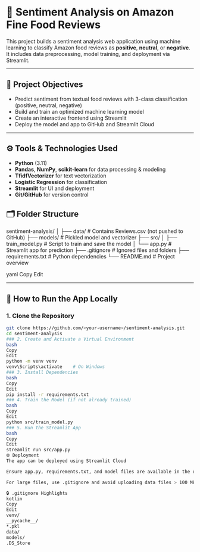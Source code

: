 # 🧠 Sentiment Analysis on Amazon Fine Food Reviews

This project builds a sentiment analysis web application using machine learning to classify Amazon food reviews as **positive**, **neutral**, or **negative**. It includes data preprocessing, model training, and deployment via Streamlit.

---

## 📌 Project Objectives

- Predict sentiment from textual food reviews with 3-class classification (positive, neutral, negative)
- Build and train an optimized machine learning model
- Create an interactive frontend using Streamlit
- Deploy the model and app to GitHub and Streamlit Cloud

---

## ⚙️ Tools & Technologies Used

- **Python** (3.11)
- **Pandas**, **NumPy**, **scikit-learn** for data processing & modeling
- **TfidfVectorizer** for text vectorization
- **Logistic Regression** for classification
- **Streamlit** for UI and deployment
- **Git/GitHub** for version control

## 🗂️ Folder Structure

sentiment-analysis/
│
├── data/ # Contains Reviews.csv (not pushed to GitHub)
├── models/ # Pickled model and vectorizer
├── src/
│ ├── train_model.py # Script to train and save the model
│ └── app.py # Streamlit app for prediction
├── .gitignore # Ignored files and folders
├── requirements.txt # Python dependencies
└── README.md # Project overview

yaml
Copy
Edit

---

## 🚀 How to Run the App Locally

### 1. Clone the Repository

```bash
git clone https://github.com/<your-username>/sentiment-analysis.git
cd sentiment-analysis
### 2. Create and Activate a Virtual Environment
bash
Copy
Edit
python -m venv venv
venv\Scripts\activate    # On Windows
### 3. Install Dependencies
bash
Copy
Edit
pip install -r requirements.txt
### 4. Train the Model (if not already trained)
bash
Copy
Edit
python src/train_model.py
### 5. Run the Streamlit App
bash
Copy
Edit
streamlit run src/app.py
🌐 Deployment
The app can be deployed using Streamlit Cloud

Ensure app.py, requirements.txt, and model files are available in the repository root or configured correctly

For large files, use .gitignore and avoid uploading data files > 100 MB to GitHub

🔒 .gitignore Highlights
kotlin
Copy
Edit
venv/
__pycache__/
*.pkl
data/
models/
.DS_Store
